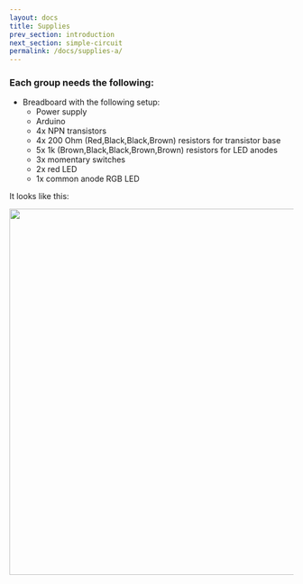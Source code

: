 ```yaml
---
layout: docs
title: Supplies
prev_section: introduction
next_section: simple-circuit
permalink: /docs/supplies-a/
---
```

### Each group needs the following:

- Breadboard with the following setup:
    - Power supply
    - Arduino
    - 4x NPN transistors
    - 4x 200 Ohm (Red,Black,Black,Brown) resistors for transistor base
    - 5x 1k (Brown,Black,Black,Brown,Brown) resistors for LED anodes
    - 3x momentary switches
    - 2x red LED
    - 1x common anode RGB LED

It looks like this:

<img src="{{ site.baseurl }}/img/breadboard.jpg" style="width: 650px"/>

